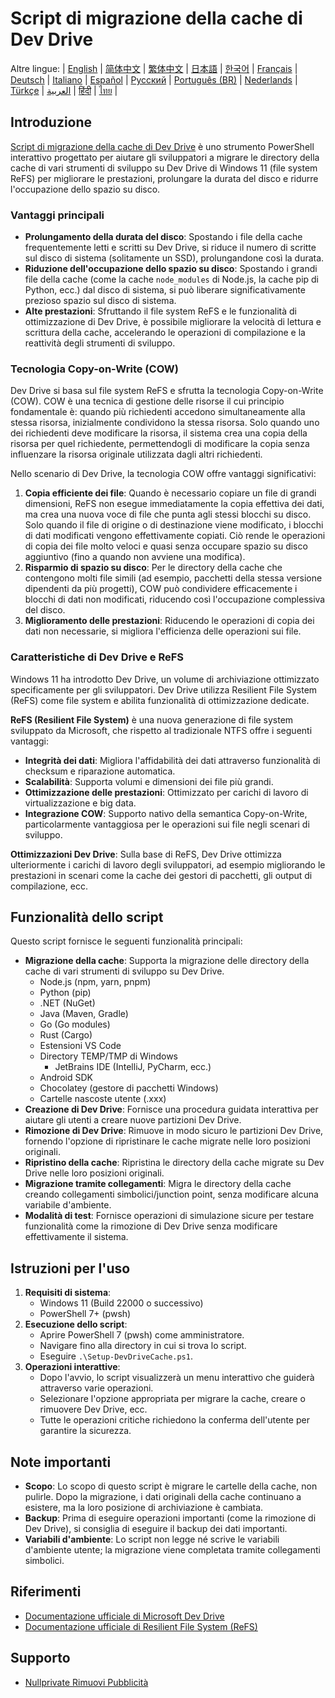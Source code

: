 # Script di migrazione della cache di Dev Drive

Altre lingue:
| [English](README.en-us.md) | [简体中文](README.md) | [繁体中文](README.zh-tw.md) | [日本語](README.ja-jp.md) | [한국어](README.ko-kr.md) | [Français](README.fr-fr.md) | [Deutsch](README.de-de.md) | [Italiano](README.it-it.md) | [Español](README.es-es.md) | [Русский](README.ru-ru.md) | [Português (BR)](README.pt-br.md) | [Nederlands](README.nl-nl.md) | [Türkçe](README.tr-tr.md) | [العربية](README.ar-sa.md) | [हिंदी](README.hi-in.md) | [ไทย](README.th-th.md) |

## Introduzione

[Script di migrazione della cache di Dev Drive](https://github.com/jqknono/migrate-to-win11-dev-drive) è uno strumento PowerShell interattivo progettato per aiutare gli sviluppatori a migrare le directory della cache di vari strumenti di sviluppo su Dev Drive di Windows 11 (file system ReFS) per migliorare le prestazioni, prolungare la durata del disco e ridurre l'occupazione dello spazio su disco.

### Vantaggi principali

- **Prolungamento della durata del disco**: Spostando i file della cache frequentemente letti e scritti su Dev Drive, si riduce il numero di scritte sul disco di sistema (solitamente un SSD), prolungandone così la durata.
- **Riduzione dell'occupazione dello spazio su disco**: Spostando i grandi file della cache (come la cache `node_modules` di Node.js, la cache pip di Python, ecc.) dal disco di sistema, si può liberare significativamente prezioso spazio sul disco di sistema.
- **Alte prestazioni**: Sfruttando il file system ReFS e le funzionalità di ottimizzazione di Dev Drive, è possibile migliorare la velocità di lettura e scrittura della cache, accelerando le operazioni di compilazione e la reattività degli strumenti di sviluppo.

### Tecnologia Copy-on-Write (COW)

Dev Drive si basa sul file system ReFS e sfrutta la tecnologia Copy-on-Write (COW). COW è una tecnica di gestione delle risorse il cui principio fondamentale è: quando più richiedenti accedono simultaneamente alla stessa risorsa, inizialmente condividono la stessa risorsa. Solo quando uno dei richiedenti deve modificare la risorsa, il sistema crea una copia della risorsa per quel richiedente, permettendogli di modificare la copia senza influenzare la risorsa originale utilizzata dagli altri richiedenti.

Nello scenario di Dev Drive, la tecnologia COW offre vantaggi significativi:

1.  **Copia efficiente dei file**: Quando è necessario copiare un file di grandi dimensioni, ReFS non esegue immediatamente la copia effettiva dei dati, ma crea una nuova voce di file che punta agli stessi blocchi su disco. Solo quando il file di origine o di destinazione viene modificato, i blocchi di dati modificati vengono effettivamente copiati. Ciò rende le operazioni di copia dei file molto veloci e quasi senza occupare spazio su disco aggiuntivo (fino a quando non avviene una modifica).
2.  **Risparmio di spazio su disco**: Per le directory della cache che contengono molti file simili (ad esempio, pacchetti della stessa versione dipendenti da più progetti), COW può condividere efficacemente i blocchi di dati non modificati, riducendo così l'occupazione complessiva del disco.
3.  **Miglioramento delle prestazioni**: Riducendo le operazioni di copia dei dati non necessarie, si migliora l'efficienza delle operazioni sui file.

### Caratteristiche di Dev Drive e ReFS

Windows 11 ha introdotto Dev Drive, un volume di archiviazione ottimizzato specificamente per gli sviluppatori. Dev Drive utilizza Resilient File System (ReFS) come file system e abilita funzionalità di ottimizzazione dedicate.

**ReFS (Resilient File System)** è una nuova generazione di file system sviluppato da Microsoft, che rispetto al tradizionale NTFS offre i seguenti vantaggi:

- **Integrità dei dati**: Migliora l'affidabilità dei dati attraverso funzionalità di checksum e riparazione automatica.
- **Scalabilità**: Supporta volumi e dimensioni dei file più grandi.
- **Ottimizzazione delle prestazioni**: Ottimizzato per carichi di lavoro di virtualizzazione e big data.
- **Integrazione COW**: Supporto nativo della semantica Copy-on-Write, particolarmente vantaggiosa per le operazioni sui file negli scenari di sviluppo.

**Ottimizzazioni Dev Drive**: Sulla base di ReFS, Dev Drive ottimizza ulteriormente i carichi di lavoro degli sviluppatori, ad esempio migliorando le prestazioni in scenari come la cache dei gestori di pacchetti, gli output di compilazione, ecc.

## Funzionalità dello script

Questo script fornisce le seguenti funzionalità principali:

- **Migrazione della cache**: Supporta la migrazione delle directory della cache di vari strumenti di sviluppo su Dev Drive.
  - Node.js (npm, yarn, pnpm)
  - Python (pip)
  - .NET (NuGet)
  - Java (Maven, Gradle)
  - Go (Go modules)
  - Rust (Cargo)
  - Estensioni VS Code
  - Directory TEMP/TMP di Windows
    - JetBrains IDE (IntelliJ, PyCharm, ecc.)
  - Android SDK
  - Chocolatey (gestore di pacchetti Windows)
  - Cartelle nascoste utente (.xxx)
- **Creazione di Dev Drive**: Fornisce una procedura guidata interattiva per aiutare gli utenti a creare nuove partizioni Dev Drive.
- **Rimozione di Dev Drive**: Rimuove in modo sicuro le partizioni Dev Drive, fornendo l'opzione di ripristinare le cache migrate nelle loro posizioni originali.
- **Ripristino della cache**: Ripristina le directory della cache migrate su Dev Drive nelle loro posizioni originali.
- **Migrazione tramite collegamenti**: Migra le directory della cache creando collegamenti simbolici/junction point, senza modificare alcuna variabile d'ambiente.
- **Modalità di test**: Fornisce operazioni di simulazione sicure per testare funzionalità come la rimozione di Dev Drive senza modificare effettivamente il sistema.

## Istruzioni per l'uso

1.  **Requisiti di sistema**:
    - Windows 11 (Build 22000 o successivo)
    - PowerShell 7+ (pwsh)
2.  **Esecuzione dello script**:
    - Aprire PowerShell 7 (pwsh) come amministratore.
    - Navigare fino alla directory in cui si trova lo script.
    - Eseguire `.\Setup-DevDriveCache.ps1`.
3.  **Operazioni interattive**:
    - Dopo l'avvio, lo script visualizzerà un menu interattivo che guiderà attraverso varie operazioni.
    - Selezionare l'opzione appropriata per migrare la cache, creare o rimuovere Dev Drive, ecc.
    - Tutte le operazioni critiche richiedono la conferma dell'utente per garantire la sicurezza.

## Note importanti

- **Scopo**: Lo scopo di questo script è migrare le cartelle della cache, non pulirle. Dopo la migrazione, i dati originali della cache continuano a esistere, ma la loro posizione di archiviazione è cambiata.
- **Backup**: Prima di eseguire operazioni importanti (come la rimozione di Dev Drive), si consiglia di eseguire il backup dei dati importanti.
- **Variabili d'ambiente**: Lo script non legge né scrive le variabili d'ambiente utente; la migrazione viene completata tramite collegamenti simbolici.

## Riferimenti

- [Documentazione ufficiale di Microsoft Dev Drive](https://learn.microsoft.com/en-us/windows/dev-drive/)
- [Documentazione ufficiale di Resilient File System (ReFS)](https://learn.microsoft.com/en-us/windows-server/storage/refs/refs-overview)

## Supporto

- [Nullprivate Rimuovi Pubblicità](https://www.nullprivate.com)